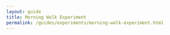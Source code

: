 ```yaml
---
layout: guide
title: Morning Walk Experiment
permalink: /guides/experiments/morning-walk-experiment.html
---
```



